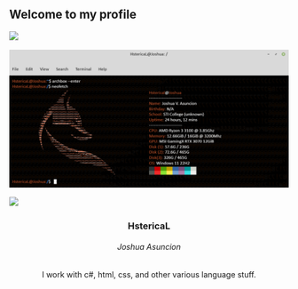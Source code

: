   ## Welcome to my profile
  
  ![](https://i.imgur.com/waxVImv.png)
 
  <img src="https://raw.githubusercontent.com/HstericaL/HstericaL/main/test.png">

  ![](https://i.imgur.com/waxVImv.png)
  
  <h3 align="center">HstericaL</h3>
  <h6 align="center">Joshua Asuncion</h6>
  
  <p align="center">I work with c#, html, css, and other various language stuff.</p>
